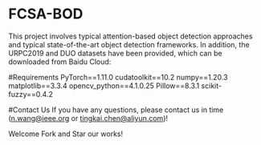 # FCSA-BOD

This project involves typical attention-based object detection approaches and typical state-of-the-art object detection frameworks. In addition, the URPC2019 and DUO datasets have been provided, which can be downloaded from Baidu Cloud: 


#Requirements
PyTorch==1.11.0
cudatoolkit==10.2
numpy==1.20.3
matplotlib==3.3.4
opencv_python==4.1.0.25
Pillow==8.3.1
scikit-fuzzy==0.4.2


#Contact Us
If you have any questions, please contact us in time (n.wang@ieee.org or tingkai.chen@aliyun.com)!

Welcome Fork and Star our works!
